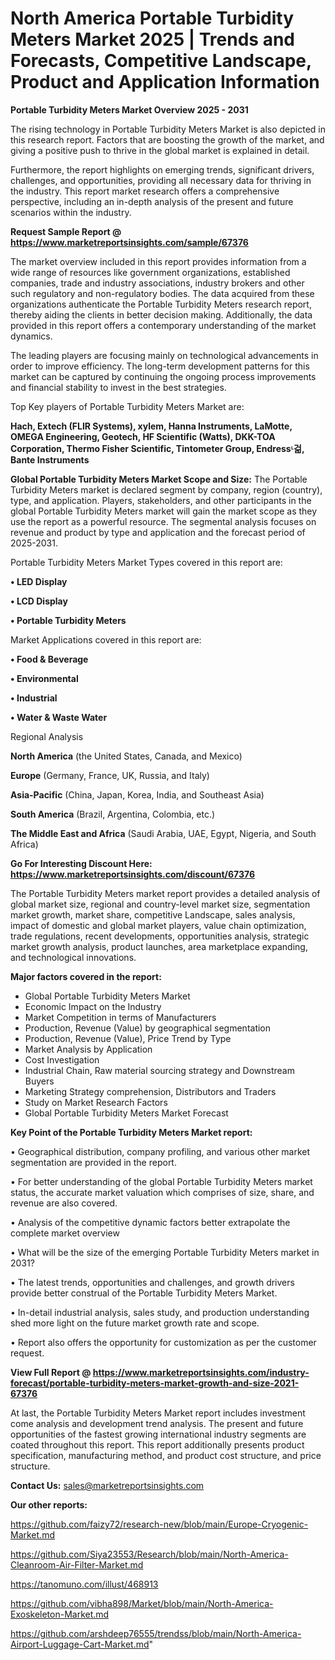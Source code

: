 # North America Portable Turbidity Meters Market 2025 | Trends and Forecasts, Competitive Landscape, Product and Application Information

<Strong> Portable Turbidity Meters Market Overview 2025 - 2031</strong>

The rising technology in Portable Turbidity Meters Market is also depicted in this research report. Factors that are boosting the growth of the market, and giving a positive push to thrive in the global market is explained in detail.

Furthermore, the report highlights on emerging trends, significant drivers, challenges, and opportunities, providing all necessary data for thriving in the industry. This report market research offers a comprehensive perspective, including an in-depth analysis of the present and future scenarios within the industry.

<strong>Request Sample Report @ <a href=https://www.marketreportsinsights.com/sample/67376>https://www.marketreportsinsights.com/sample/67376</a></strong>

The market overview included in this report provides information from a wide range of resources like government organizations, established companies, trade and industry associations, industry brokers and other such regulatory and non-regulatory bodies. The data acquired from these organizations authenticate the Portable Turbidity Meters research report, thereby aiding the clients in better decision making. Additionally, the data provided in this report offers a contemporary understanding of the market dynamics.

The leading players are focusing mainly on technological advancements in order to improve efficiency. The long-term development patterns for this market can be captured by continuing the ongoing process improvements and financial stability to invest in the best strategies.

Top Key players of Portable Turbidity Meters Market are:

<strong>Hach, Extech (FLIR Systems), xylem, Hanna Instruments, LaMotte, OMEGA Engineering, Geotech, HF Scientific (Watts), DKK-TOA Corporation, Thermo Fisher Scientific, Tintometer Group, Endressᶫ걺, Bante Instruments</strong>

<strong><b>Global Portable Turbidity Meters Market Scope and Size:</b></strong>
The Portable Turbidity Meters market is declared segment by company, region (country), type, and application. Players, stakeholders, and other participants in the global Portable Turbidity Meters market will gain the market scope as they use the report as a powerful resource. The segmental analysis focuses on revenue and product by type and application and the forecast period of 2025-2031.

Portable Turbidity Meters Market Types covered in this report are:

<strong>• LED Display

• LCD Display

• Portable Turbidity Meters</strong>

Market Applications covered in this report are:

<strong>• Food & Beverage

• Environmental

• Industrial

• Water & Waste Water</strong> 

Regional Analysis

<strong>North America</strong> (the United States, Canada, and Mexico)

<strong>Europe</strong> (Germany, France, UK, Russia, and Italy)

<strong>Asia-Pacific</strong> (China, Japan, Korea, India, and Southeast Asia)

<strong>South America</strong> (Brazil, Argentina, Colombia, etc.)

<strong>The Middle East and Africa</strong> (Saudi Arabia, UAE, Egypt, Nigeria, and South Africa)

<strong>Go For Interesting Discount Here: <a href=https://www.marketreportsinsights.com/discount/67376>https://www.marketreportsinsights.com/discount/67376</a></strong>

The Portable Turbidity Meters market report provides a detailed analysis of global market size, regional and country-level market size, segmentation market growth, market share, competitive Landscape, sales analysis, impact of domestic and global market players, value chain optimization, trade regulations, recent developments, opportunities analysis, strategic market growth analysis, product launches, area marketplace expanding, and technological innovations.

<strong><b>Major factors covered in the report:</b></strong>
<ul>
  <li>Global Portable Turbidity Meters Market </li>
  <li>Economic Impact on the Industry</li>
  <li>Market Competition in terms of Manufacturers</li>
  <li>Production, Revenue (Value) by geographical segmentation</li>
  <li>Production, Revenue (Value), Price Trend by Type</li>
  <li>Market Analysis by Application</li>
  <li>Cost Investigation</li>
  <li>Industrial Chain, Raw material sourcing strategy and Downstream Buyers</li>
  <li>Marketing Strategy comprehension, Distributors and Traders</li>
  <li>Study on Market Research Factors</li>
  <li>Global Portable Turbidity Meters Market Forecast</li>
</ul>

<strong><b>Key Point of the Portable Turbidity Meters Market report:</b></strong>

• Geographical distribution, company profiling, and various other market segmentation are provided in the report.

• For better understanding of the global Portable Turbidity Meters market status, the accurate market valuation which comprises of size, share, and revenue are also covered.

• Analysis of the competitive dynamic factors better extrapolate the complete market overview

• What will be the size of the emerging Portable Turbidity Meters market in 2031?

• The latest trends, opportunities and challenges, and growth drivers provide better construal of the Portable Turbidity Meters Market.

• In-detail industrial analysis, sales study, and production understanding shed more light on the future market growth rate and scope.

• Report also offers the opportunity for customization as per the customer request.

<strong><b>View Full Report @ <a href=https://www.marketreportsinsights.com/industry-forecast/portable-turbidity-meters-market-growth-and-size-2021-67376>https://www.marketreportsinsights.com/industry-forecast/portable-turbidity-meters-market-growth-and-size-2021-67376</a></b></strong>


At last, the Portable Turbidity Meters Market report includes investment come analysis and development trend analysis. The present and future opportunities of the fastest growing international industry segments are coated throughout this report. This report additionally presents product specification, manufacturing method, and product cost structure, and price structure.

<strong>Contact Us:</strong>
sales@marketreportsinsights.com

<strong>Our other reports:</strong>

<a href=https://github.com/faizy72/research-new/blob/main/Europe-Cryogenic-Market.md>https://github.com/faizy72/research-new/blob/main/Europe-Cryogenic-Market.md</a>

<a href=https://github.com/Siya23553/Research/blob/main/North-America-Cleanroom-Air-Filter-Market.md>https://github.com/Siya23553/Research/blob/main/North-America-Cleanroom-Air-Filter-Market.md</a>

<a href=https://tanomuno.com/illust/468913>https://tanomuno.com/illust/468913</a>

<a href=https://github.com/vibha898/Market/blob/main/North-America-Exoskeleton-Market.md>https://github.com/vibha898/Market/blob/main/North-America-Exoskeleton-Market.md</a>

<a href=https://github.com/arshdeep76555/trendss/blob/main/North-America-Airport-Luggage-Cart-Market.md>https://github.com/arshdeep76555/trendss/blob/main/North-America-Airport-Luggage-Cart-Market.md</a>"
